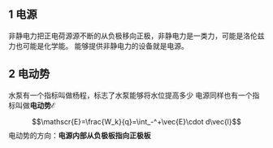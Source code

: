 ## 1 电源
非静电力把正电荷源源不断的从负极移向正极，非静电力是一类力，可能是洛伦兹力也可能是化学能。
能够提供非静电力的设备就是电源。

## 2 电动势  
水泵有一个指标叫做杨程，标志了水泵能够将水位提高多少
电源同样也有一个指标叫做**电动势$\mathscr{E}$**

$$\mathscr{E}=\frac{W_k}{q}=\int_-^+\vec{E}\cdot d\vec{l}$$
电动势的方向：**电源内部从负极板指向正极板**


